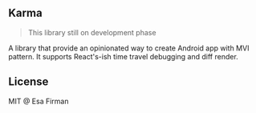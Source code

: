 ## Karma

> This library still on development phase

A library that provide an opinionated way to create Android app with MVI pattern.
It supports React's-ish time travel debugging and diff render.

## License

MIT @ Esa Firman